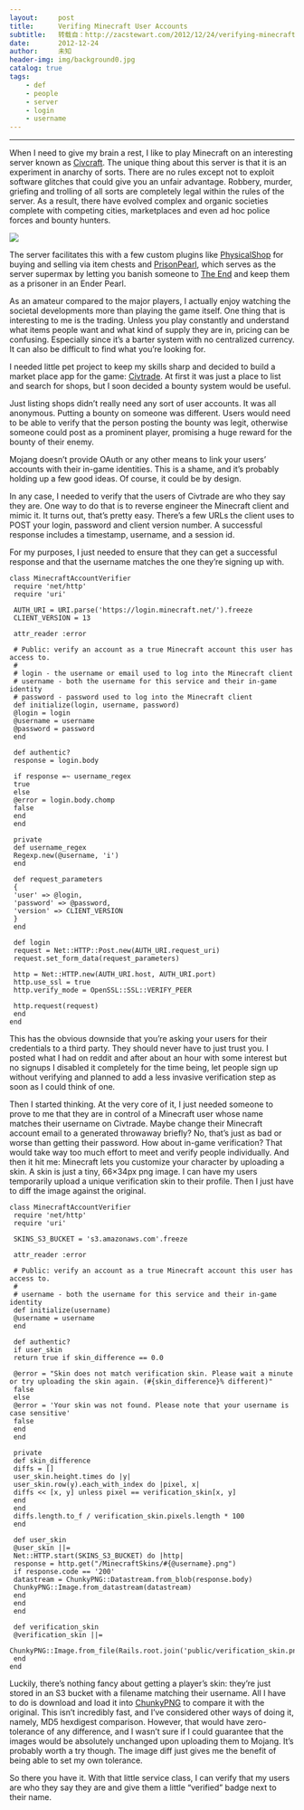 ```yaml
---
layout:     post
title:      Verifing Minecraft User Accounts
subtitle:   转载自：http://zacstewart.com/2012/12/24/verifying-minecraft-user-accounts.html
date:       2012-12-24
author:     未知
header-img: img/background0.jpg
catalog: true
tags:
    - def
    - people
    - server
    - login
    - username
---
```


---


When I need to give my brain a rest, I like to play Minecraft on an interesting
server known as [Civcraft](http://www.reddit.com/r/Civcraft). The unique thing about this server is that it is
an experiment in anarchy of sorts. There are no rules except not to exploit
software glitches that could give you an unfair advantage. Robbery, murder,
griefing and trolling of all sorts are completely legal within the rules of the
server. As a result, there have evolved complex and organic societies complete
with competing cities, marketplaces and even ad hoc police forces and bounty
hunters.

![](http://zacstewart.com/images/prison-pearl.png)


The server facilitates this with a few custom plugins like [PhysicalShop](https://github.com/Wolvereness/PhysicalShop) for
buying and selling via item chests and [PrisonPearl](https://github.com/matthewbot/PrisonPearl), which serves as the
server supermax by letting you banish someone to [The End](http://www.minecraftwiki.net/wiki/The_End) and keep them as
a prisoner in an Ender Pearl.

As an amateur compared to the major players, I actually enjoy watching the
societal developments more than playing the game itself. One thing that is
interesting to me is the trading. Unless you play constantly and understand
what items people want and what kind of supply they are in, pricing can be
confusing. Especially since it’s a barter system with no centralized currency.
It can also be difficult to find what you’re looking for.

I needed little pet project to keep my skills sharp and decided to build a market
place app for the game: [Civtrade](https://civtrade.herokuapp.com/.). At first it was just a place to list
and search for shops, but I soon decided a bounty system would be useful.

Just listing shops didn’t really need any sort of user accounts. It was all
anonymous. Putting a bounty on someone was different. Users would need to be
able to verify that the person posting the bounty was legit, otherwise someone
could post as a prominent player, promising a huge reward for the bounty of
their enemy.

Mojang doesn’t provide OAuth or any other means to link your users’ accounts
with their in-game identities. This is a shame, and it’s probably holding up a
few good ideas. Of course, it could be by design.

In any case, I needed to verify that the users of Civtrade are who they say they
are. One way to do that is to reverse engineer the Minecraft client and mimic it.
It turns out, that’s pretty easy. There’s a few URLs the client uses to POST
your login, password and client version number. A successful response includes
a timestamp, username, and a session id.

For my purposes, I just needed to ensure that they can get a successful
response and that the username matches the one they’re signing up with.

```
class MinecraftAccountVerifier
 require 'net/http'
 require 'uri'

 AUTH_URI = URI.parse('https://login.minecraft.net/').freeze
 CLIENT_VERSION = 13

 attr_reader :error

 # Public: verify an account as a true Minecraft account this user has access to.
 #
 # login - the username or email used to log into the Minecraft client
 # username - both the username for this service and their in-game identity
 # password - password used to log into the Minecraft client
 def initialize(login, username, password)
 @login = login
 @username = username
 @password = password
 end

 def authentic?
 response = login.body

 if response =~ username_regex
 true
 else
 @error = login.body.chomp
 false
 end
 end

 private
 def username_regex
 Regexp.new(@username, 'i')
 end

 def request_parameters
 {
 'user' => @login,
 'password' => @password,
 'version' => CLIENT_VERSION
 }
 end

 def login
 request = Net::HTTP::Post.new(AUTH_URI.request_uri)
 request.set_form_data(request_parameters)

 http = Net::HTTP.new(AUTH_URI.host, AUTH_URI.port)
 http.use_ssl = true
 http.verify_mode = OpenSSL::SSL::VERIFY_PEER

 http.request(request)
 end
end

```

This has the obvious downside that you’re asking your users for their credentials
to a third party. They should never have to just trust you. I posted what I had
on reddit and after about an hour with some interest but no signups I disabled
it completely for the time being, let people sign up without verifying and
planned to add a less invasive verification step as soon as I could think of
one.

Then I started thinking. At the very core of it, I just needed someone to prove
to me that they are in control of a Minecraft user whose name matches their
username on Civtrade. Maybe change their Minecraft account email to a generated
throwaway briefly? No, that’s just as bad or worse than getting their
password. How about in-game verification? That would take way too much effort
to meet and verify people individually. And then it hit me: Minecraft lets you
customize your character by uploading a skin. A skin is just a tiny,
66×34px png image. I can have my users temporarily upload a unique
verification skin to their profile. Then I just have to diff the image against
the original.

```
class MinecraftAccountVerifier
 require 'net/http'
 require 'uri'

 SKINS_S3_BUCKET = 's3.amazonaws.com'.freeze

 attr_reader :error

 # Public: verify an account as a true Minecraft account this user has access to.
 #
 # username - both the username for this service and their in-game identity
 def initialize(username)
 @username = username
 end

 def authentic?
 if user_skin
 return true if skin_difference == 0.0

 @error = "Skin does not match verification skin. Please wait a minute or try uploading the skin again. (#{skin_difference}% different)"
 false
 else
 @error = 'Your skin was not found. Please note that your username is case sensitive'
 false
 end
 end

 private
 def skin_difference
 diffs = []
 user_skin.height.times do |y|
 user_skin.row(y).each_with_index do |pixel, x|
 diffs << [x, y] unless pixel == verification_skin[x, y]
 end
 end
 diffs.length.to_f / verification_skin.pixels.length * 100
 end

 def user_skin
 @user_skin ||=
 Net::HTTP.start(SKINS_S3_BUCKET) do |http|
 response = http.get("/MinecraftSkins/#{@username}.png")
 if response.code == '200'
 datastream = ChunkyPNG::Datastream.from_blob(response.body)
 ChunkyPNG::Image.from_datastream(datastream)
 end
 end
 end

 def verification_skin
 @verification_skin ||=
 ChunkyPNG::Image.from_file(Rails.root.join('public/verification_skin.png'))
 end
end

```

Luckily, there’s nothing fancy about getting a player’s skin: they’re just stored in
an S3 bucket with a filename matching their username. All I have to do is
download and load it into [ChunkyPNG](https://github.com/wvanbergen/chunky_png) to compare it with the original. This
isn’t incredibly fast, and I’ve considered other ways of doing it, namely, MD5
hexdigest comparison. However, that would have zero-tolerance of any
difference, and I wasn’t sure if I could guarantee that the images would be
absolutely unchanged upon uploading them to Mojang. It’s probably worth a try
though. The image diff just gives me the benefit of being able to set my own
tolerance.

So there you have it. With that little service class, I can verify that my users are who
they say they are and give them a little “verified” badge next to their name.
